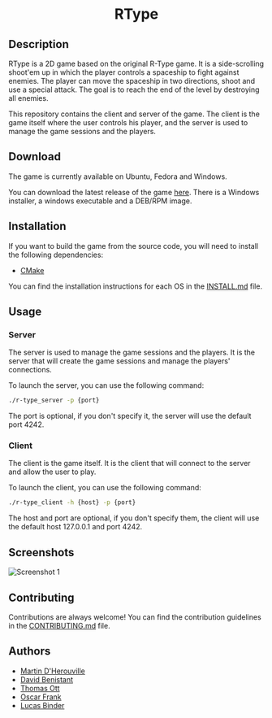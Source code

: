 <div align="center">
    <h1 align="center">
        RType
    </h1>
</div>

## Description

RType is a 2D game based on the original R-Type game. It is a side-scrolling shoot'em up in which the player controls a spaceship to fight against enemies. The player can move the spaceship in two directions, shoot and use a special attack. The goal is to reach the end of the level by destroying all enemies.

This repository contains the client and server of the game. The client is the game itself where the user controls his player, and the server is used to manage the game sessions and the players.

## Download

The game is currently available on Ubuntu, Fedora and Windows.

You can download the latest release of the game [here](https://github.com/EpitechPromo2026/B-CPP-500-MLH-5-1-rtype-martin.d-herouville/releases). There is a Windows installer, a windows executable and a DEB/RPM image.

## Installation

If you want to build the game from the source code, you will need to install the following dependencies:

- [CMake](https://cmake.org/)

You can find the installation instructions for each OS in the [INSTALL.md](INSTALL.md) file.

## Usage

### Server

The server is used to manage the game sessions and the players. It is the server that will create the game sessions and manage the players' connections.

To launch the server, you can use the following command:

```bash
./r-type_server -p {port}
```

The port is optional, if you don't specify it, the server will use the default port 4242.

### Client

The client is the game itself. It is the client that will connect to the server and allow the user to play.

To launch the client, you can use the following command:

```bash
./r-type_client -h {host} -p {port}
```

The host and port are optional, if you don't specify them, the client will use the default host 127.0.0.1 and port 4242.

## Screenshots

![Screenshot 1]()

## Contributing

Contributions are always welcome! You can find the contribution guidelines in the [CONTRIBUTING.md](CONTRIBUTING.md) file.

## Authors

- [Martin D'Herouville](https://github.com/Mazettt)
- [David Benistant](https://github.com/usernameisunvaible)
- [Thomas Ott](https://github.com/RedBoardDev)
- [Oscar Frank](https://github.com/OoscarFrank)
- [Lucas Binder](https://github.com/LucasB9)
